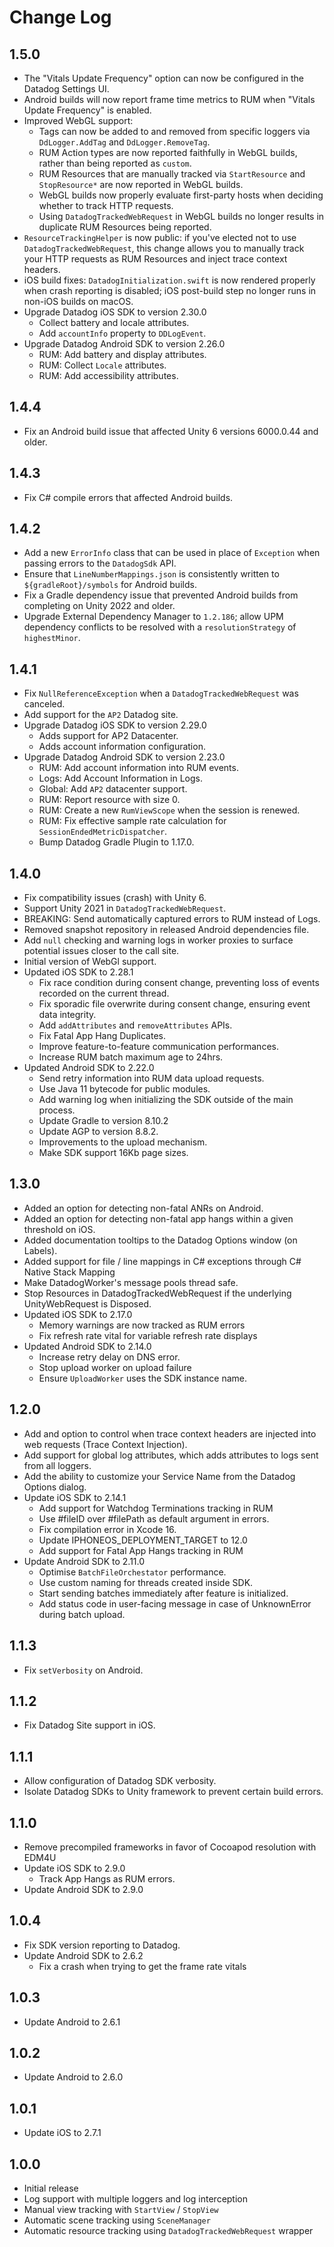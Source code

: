# Change Log

## 1.5.0

* The "Vitals Update Frequency" option can now be configured in the Datadog Settings UI.
* Android builds will now report frame time metrics to RUM when "Vitals Update Frequency" is enabled.
* Improved WebGL support:
  * Tags can now be added to and removed from specific loggers via `DdLogger.AddTag` and `DdLogger.RemoveTag`.
  * RUM Action types are now reported faithfully in WebGL builds, rather than being reported as `custom`.
  * RUM Resources that are manually tracked via `StartResource` and `StopResource*` are now reported in WebGL builds.
  * WebGL builds now properly evaluate first-party hosts when deciding whether to track HTTP requests.
  * Using `DatadogTrackedWebRequest` in WebGL builds no longer results in duplicate RUM Resources being reported.
* `ResourceTrackingHelper` is now public: if you've elected not to use `DatadogTrackedWebRequest`, this change allows you to manually track your HTTP requests as RUM Resources and inject trace context headers.
* iOS build fixes: `DatadogInitialization.swift` is now rendered properly when crash reporting is disabled; iOS post-build step no longer runs in non-iOS builds on macOS.
* Upgrade Datadog iOS SDK to version 2.30.0
  * Collect battery and locale attributes.
  * Add `accountInfo` property to `DDLogEvent`.
* Upgrade Datadog Android SDK to version 2.26.0
  * RUM: Add battery and display attributes.
  * RUM: Collect `Locale` attributes.
  * RUM: Add accessibility attributes.

## 1.4.4

* Fix an Android build issue that affected Unity 6 versions 6000.0.44 and older.

## 1.4.3

* Fix C# compile errors that affected Android builds.

## 1.4.2

* Add a new `ErrorInfo` class that can be used in place of `Exception` when passing errors to the `DatadogSdk` API.
* Ensure that `LineNumberMappings.json` is consistently written to `${gradleRoot}/symbols` for Android builds.
* Fix a Gradle dependency issue that prevented Android builds from completing on Unity 2022 and older.
* Upgrade External Dependency Manager to `1.2.186`; allow UPM dependency conflicts to be resolved with a `resolutionStrategy` of `highestMinor`.

## 1.4.1

* Fix `NullReferenceException` when a `DatadogTrackedWebRequest` was canceled.
* Add support for the `AP2` Datadog site.
* Upgrade Datadog iOS SDK to version 2.29.0
  * Adds support for AP2 Datacenter.
  * Adds account information configuration.
* Upgrade Datadog Android SDK to version 2.23.0
  * RUM: Add account information into RUM events.
  * Logs: Add Account Information in Logs.
  * Global: Add `AP2` datacenter support.
  * RUM: Report resource with size 0.
  * RUM: Create a new `RumViewScope` when the session is renewed.
  * RUM: Fix effective sample rate calculation for `SessionEndedMetricDispatcher`.
  * Bump Datadog Gradle Plugin to 1.17.0.

## 1.4.0

* Fix compatibility issues (crash) with Unity 6.
* Support Unity 2021 in `DatadogTrackedWebRequest`.
* BREAKING: Send automatically captured errors to RUM instead of Logs.
* Removed snapshot repository in released Android dependencies file.
* Add `null` checking and warning logs in worker proxies to surface potential issues closer to the call site.
* Initial version of WebGl support.
* Updated iOS SDK to 2.28.1
  * Fix race condition during consent change, preventing loss of events recorded on the current thread.
  * Fix sporadic file overwrite during consent change, ensuring event data integrity.
  * Add `addAttributes` and `removeAttributes` APIs.
  * Fix Fatal App Hang Duplicates.
  * Improve feature-to-feature communication performances.
  * Increase RUM batch maximum age to 24hrs.
* Updated Android SDK to 2.22.0
  * Send retry information into RUM data upload requests.
  * Use Java 11 bytecode for public modules.
  * Add warning log when initializing the SDK outside of the main process.
  * Update Gradle to version 8.10.2
  * Update AGP to version 8.8.2.
  * Improvements to the upload mechanism.
  * Make SDK support 16Kb page sizes.

## 1.3.0

* Added an option for detecting non-fatal ANRs on Android.
* Added an option for detecting non-fatal app hangs within a given threshold on iOS.
* Added documentation tooltips to the Datadog Options window (on Labels).
* Added support for file / line mappings in C# exceptions through C# Native Stack Mapping
* Make DatadogWorker's message pools thread safe.
* Stop Resources in DatadogTrackedWebRequest if the underlying UnityWebRequest is Disposed.
* Updated iOS SDK to 2.17.0
  * Memory warnings are now tracked as RUM errors
  * Fix refresh rate vital for variable refresh rate displays
* Updated Android SDK to 2.14.0
  * Increase retry delay on DNS error.
  * Stop upload worker on upload failure
  * Ensure `UploadWorker` uses the SDK instance name.

## 1.2.0

* Add and option to control when trace context headers are injected into web requests (Trace Context Injection).
* Add support for global log attributes, which adds attributes to logs sent from all loggers.
* Add the ability to customize your Service Name from the Datadog Options dialog.
* Update iOS SDK to 2.14.1
  * Add support for Watchdog Terminations tracking in RUM
  * Use #fileID over #filePath as default argument in errors.
  * Fix compilation error in Xcode 16.
  * Update IPHONEOS_DEPLOYMENT_TARGET to 12.0
  * Add support for Fatal App Hangs tracking in RUM
* Update Android SDK to 2.11.0
  * Optimise `BatchFileOrchestator` performance.
  * Use custom naming for threads created inside SDK.
  * Start sending batches immediately after feature is initialized.
  * Add status code in user-facing message in case of UnknownError during batch upload.

## 1.1.3

* Fix `setVerbosity` on Android.

## 1.1.2

* Fix Datadog Site support in iOS.

## 1.1.1

* Allow configuration of Datadog SDK verbosity.
* Isolate Datadog SDKs to Unity framework to prevent certain build errors.

## 1.1.0

* Remove precompiled frameworks in favor of Cocoapod resolution with EDM4U
* Update iOS SDK to 2.9.0
  * Track App Hangs as RUM errors.
* Update Android SDK to 2.9.0

## 1.0.4

* Fix SDK version reporting to Datadog.
* Update Android SDK to 2.6.2
  * Fix a crash when trying to get the frame rate vitals

## 1.0.3

* Update Android to 2.6.1

## 1.0.2

* Update Android to 2.6.0

## 1.0.1

* Update iOS to 2.7.1

## 1.0.0

* Initial release
* Log support with multiple loggers and log interception
* Manual view tracking with `StartView` / `StopView`
* Automatic scene tracking using `SceneManager`
* Automatic resource tracking using `DatadogTrackedWebRequest` wrapper
